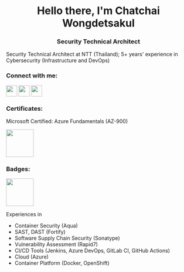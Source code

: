 <h1 align="center">Hello there, I'm Chatchai Wongdetsakul</h1>
<h3 align="center">Security Technical Architect</h3>

Security Technical Architect at NTT (Thailand); 5+ years' experience in Cybersecurity (Infrastructure and DevOps)

<h3 align="left">Connect with me:</h3>
<p align="left">
<a href="https://www.linkedin.com/in/chatchai-itkmitl/" target="blank"><img align="center" src="https://content.linkedin.com/content/dam/me/business/en-us/amp/brand-site/v2/bg/LI-Bug.svg.original.svg" height="30" /></a>
<a href="https://learn.microsoft.com/en-us/users/chatchai-w/" target="blank"><img align="center" src="https://c.s-microsoft.com/en-us/CMSImages/microsoft_logo_56x56.png?version=ad0d2fa7-0ee8-4e82-ddbf-8ea5dc9d9c23" height="30" /></a>
<a href="https://www.credly.com/users/chatchai-wongdetsakul/badges" target="blank"><img align="center" src="https://info.credly.com/hubfs/Credly_images_2022/Logo-2.svg" height="30" /></a>
</p>

<h3 align="left">Certificates:</h3>
Microsoft Certified: Azure Fundamentals (AZ-900)

<a href="https://learn.microsoft.com/api/credentials/share/en-us/chatchai-w/10A901C8C6E93921?sharingId=E2C97D8DBAE1CF93"><img align="center" src="https://learn.microsoft.com/en-us/media/learn/certification/badges/microsoft-certified-fundamentals-badge.svg" height="75" /></a>

<h3 align="left">Badges:</h3>
<a href="https://training.cyberark.com/share/v1/gamification/assigned_badge/a0a99aff-3715-48b0-8c83-0540246addab/shared?lang=en&t=1745338645220"><img align="center" src="https://cdn5.dcbstatic.com/files/c/y/cyberark_docebosaas_com/assets/badges/original/9a042cf5ee2f20d257cc33bfe48a73ffff4cbcf8.png" height="75" /></a>

Experiences in
- Container Security (Aqua)
- SAST, DAST (Fortify)
- Software Supply Chain Security (Sonatype)
- Vulnerability Assessment (Rapid7)
- CI/CD Tools (Jenkins, Azure DevOps, GitLab CI, GitHub Actions)
- Cloud (Azure)
- Container Platform (Docker, OpenShift)

<!--
**bankierubybank/bankierubybank** is a ✨ _special_ ✨ repository because its `README.md` (this file) appears on your GitHub profile.

Here are some ideas to get you started:

- 🔭 I’m currently working on ...
- 🌱 I’m currently learning ...
- 👯 I’m looking to collaborate on ...
- 🤔 I’m looking for help with ...
- 💬 Ask me about ...
- 📫 How to reach me: ...
- 😄 Pronouns: ...
- ⚡ Fun fact: ...
-->
